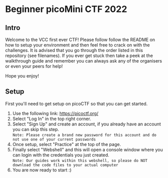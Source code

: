 # Beginner picoMini CTF 2022

## Intro

Welcome to the VCC first ever CTF! Please follow follow the README on how to setup your environment and then feel free to crack on with the challenges. It is advised that you go through the order listed in this repository (see filenames). If you ever get stuck then take a peek at the walkthrough guide and remember you can always ask any of the organisers or even your peers for help!

Hope you enjoy!

## Setup
First you'll need to get setup on picoCTF so that you can get started. 
1. Use the following link: https://picoctf.org/
2. Select "Log In" in the top right corner.
3. Select "Sign Up" and create an account, if you already have an account you can skip this step. <br />```Note: Please create a brand new password for this account and do not use one of your current passwords```
4. Once setup, select "Practice" at the top of the page.
5. Finally select "Webshell" and this will open a console window where you can login with the credentials you just created. <br />```Note: Our guides work within this webshell, so please do NOT download the code files to your actual computer```
6. You are now ready to start :)

